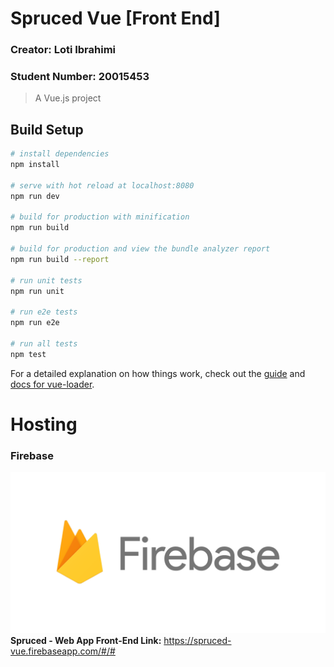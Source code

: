 # Spruced Vue [Front End]
### Creator: Loti Ibrahimi 
### Student Number: 20015453

> A Vue.js project

## Build Setup

``` bash
# install dependencies
npm install

# serve with hot reload at localhost:8080
npm run dev

# build for production with minification
npm run build

# build for production and view the bundle analyzer report
npm run build --report

# run unit tests
npm run unit

# run e2e tests
npm run e2e

# run all tests
npm test
```

For a detailed explanation on how things work, check out the [guide](http://vuejs-templates.github.io/webpack/) and [docs for vue-loader](http://vuejs.github.io/vue-loader).

# Hosting 
### Firebase
![alt text](https://github.com/loti-ibrahimi/Spruced-Vue/blob/master/firebase.png) 
**Spruced - Web App Front-End Link:** https://spruced-vue.firebaseapp.com/#/#


